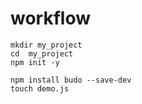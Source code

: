 # workflow

```
mkdir my_project
cd  my_project
npm init -y

npm install budo --save-dev
touch demo.js
```
